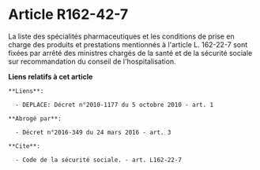 # Article R162-42-7

La liste des spécialités pharmaceutiques et les conditions de prise en charge des produits et prestations mentionnés à
l'article L. 162-22-7 sont fixées par arrêté des ministres chargés de la santé et de la sécurité sociale sur recommandation
du conseil de l'hospitalisation.

**Liens relatifs à cet article**

	**Liens**:

	  - DEPLACE: Décret n°2010-1177 du 5 octobre 2010 - art. 1

	**Abrogé par**:

	  - Décret n°2016-349 du 24 mars 2016 - art. 3

	**Cite**:

	  - Code de la sécurité sociale. - art. L162-22-7
